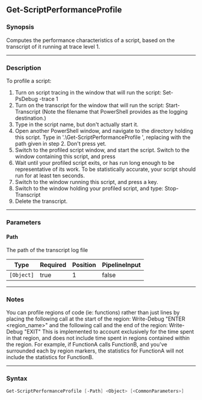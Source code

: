 Get-ScriptPerformanceProfile
----------------------------

### Synopsis
Computes the performance characteristics of a script, based on the transcript
of it running at trace level 1.

---

### Description

To profile a script:

   1) Turn on script tracing in the window that will run the script:
      Set-PsDebug -trace 1
   2) Turn on the transcript for the window that will run the script:
      Start-Transcript
      (Note the filename that PowerShell provides as the logging destination.)
   3) Type in the script name, but don't actually start it.
   4) Open another PowerShell window, and navigate to the directory holding
      this script.  Type in '.\Get-ScriptPerformanceProfile <transcript>',
      replacing <transcript> with the path given in step 2.  Don't
      press <Enter> yet.
   5) Switch to the profiled script window, and start the script.
      Switch to the window containing this script, and press <Enter>
   6) Wait until your profiled script exits, or has run long enough to be
      representative of its work.  To be statistically accurate, your script
      should run for at least ten seconds.
   7) Switch to the window running this script, and press a key.
   8) Switch to the window holding your profiled script, and type:
      Stop-Transcript
   9) Delete the transcript.

---

### Parameters
#### **Path**
The path of the transcript log file

|Type      |Required|Position|PipelineInput|
|----------|--------|--------|-------------|
|`[Object]`|true    |1       |false        |

---

### Notes
You can profile regions of code (ie: functions) rather than just lines
by placing the following call at the start of the region:
      Write-Debug "ENTER <region_name>"
and the following call and the end of the region:
      Write-Debug "EXIT"
This is implemented to account exclusively for the time spent in that
region, and does not include time spent in regions contained within the
region.  For example, if FunctionA calls FunctionB, and you've surrounded
each by region markers, the statistics for FunctionA will not include the
statistics for FunctionB.

---

### Syntax
```PowerShell
Get-ScriptPerformanceProfile [-Path] <Object> [<CommonParameters>]
```
